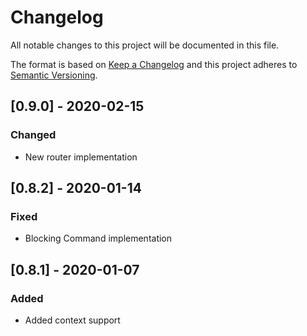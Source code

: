 # Changelog
All notable changes to this project will be documented in this file.

The format is based on [Keep a Changelog](http://keepachangelog.com/en/1.0.0/)
and this project adheres to [Semantic Versioning](http://semver.org/spec/v2.0.0.html).

## [0.9.0] - 2020-02-15
### Changed
- New router implementation

## [0.8.2] - 2020-01-14
### Fixed
- Blocking Command implementation

## [0.8.1] - 2020-01-07
### Added
- Added context support

